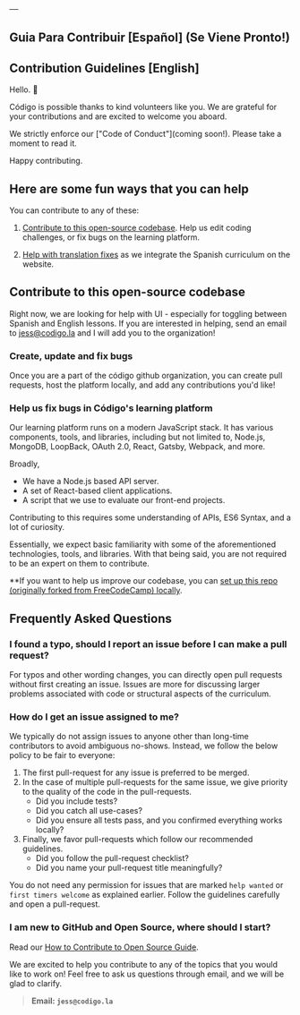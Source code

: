 <!-- do not translate this -->
| []() |
|-|
<!-- do not translate this -->
## Guia Para Contribuir [Español] (Se Viene Pronto!)

## Contribution Guidelines [English]

Hello. 👋

Código is possible thanks to kind volunteers like you. We are grateful for your contributions and are excited to welcome you aboard.

We strictly enforce our ["Code of Conduct"](coming soon!). Please take a moment to read it.

Happy contributing.

## Here are some fun ways that you can help

You can contribute to any of these:

1. [Contribute to this open-source codebase](#contribute-to-this-open-source-codebase). Help us edit coding challenges, or fix bugs on the learning platform.

2. [Help with translation fixes](#help-with-translation-fixes) as we integrate the Spanish curriculum on the website.

## Contribute to this open-source codebase

Right now, we are looking for help with UI - especially for toggling between Spanish and English lessons. If you are interested in helping, send an email to jess@codigo.la and I will add you to the organization!

### Create, update and fix bugs

Once you are a part of the código github organization, you can create pull requests, host the platform locally, and add any contributions you'd like!

### Help us fix bugs in Código's learning platform

Our learning platform runs on a modern JavaScript stack. It has various components, tools, and libraries, including but not limited to, Node.js, MongoDB, LoopBack, OAuth 2.0, React, Gatsby, Webpack, and more.

Broadly,

- We have a Node.js based API server.
- A set of React-based client applications.
- A script that we use to evaluate our front-end projects.

Contributing to this requires some understanding of APIs, ES6 Syntax, and a lot of curiosity.

Essentially, we expect basic familiarity with some of the aforementioned technologies, tools, and libraries. With that being said, you are not required to be an expert on them to contribute.

**If you want to help us improve our codebase, you can [set up this repo (originally forked from FreeCodeCamp) locally](/docs/how-to-setup-freecodecamp-locally.md).

## Frequently Asked Questions

### I found a typo, should I report an issue before I can make a pull request?

For typos and other wording changes, you can directly open pull requests without first creating an issue. Issues are more for discussing larger problems associated with code or structural aspects of the curriculum.

### How do I get an issue assigned to me?

We typically do not assign issues to anyone other than long-time contributors to avoid ambiguous no-shows. Instead, we follow the below policy to be fair to everyone:

1. The first pull-request for any issue is preferred to be merged.
2. In the case of multiple pull-requests for the same issue, we give priority to the quality of the code in the pull-requests. 
   - Did you include tests? 
   - Did you catch all use-cases?
   - Did you ensure all tests pass, and you confirmed everything works locally?
3. Finally, we favor pull-requests which follow our recommended guidelines. 
   - Did you follow the pull-request checklist? 
   - Did you name your pull-request title meaningfully?

You do not need any permission for issues that are marked `help wanted` or `first timers welcome` as explained earlier. Follow the guidelines carefully and open a pull-request.

### I am new to GitHub and Open Source, where should I start?

Read our [How to Contribute to Open Source Guide](https://github.com/freeCodeCamp/how-to-contribute-to-open-source).

We are excited to help you contribute to any of the topics that you would like to work on! Feel free to ask us questions through email, and we will be glad to clarify.

> **Email: `jess@codigo.la`**
